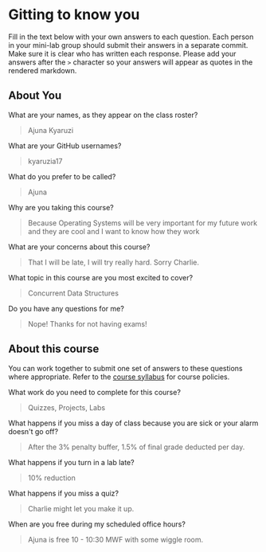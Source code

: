 # Gitting to know you
Fill in the text below with your own answers to each question. Each person in your mini-lab group should submit their answers in a separate commit. Make sure it is clear who has written each response. Please add your answers after the `>` character so your answers will appear as quotes in the rendered markdown.

## About You
What are your names, as they appear on the class roster?
> Ajuna Kyaruzi

What are your GitHub usernames?
> kyaruzia17 

What do you prefer to be called?
> Ajuna

Why are you taking this course?
> Because Operating Systems will be very important for my future work and they are cool and I want to know how they work

What are your concerns about this course?
> That I will be late, I will try really hard. Sorry Charlie.

What topic in this course are you most excited to cover?
> Concurrent Data Structures

Do you have any questions for me?
> Nope! Thanks for not having exams!

## About this course
You can work together to submit one set of answers to these questions where appropriate. Refer to the [course syllabus](http://www.cs.grinnell.edu/~curtsinger/teaching/2017S/CSC213/syllabus/) for course policies.

What work do you need to complete for this course?
> Quizzes, Projects, Labs

What happens if you miss a day of class because you are sick or your alarm doesn't go off?
> After the 3% penalty buffer, 1.5% of final grade deducted per day.

What happens if you turn in a lab late?
> 10% reduction

What happens if you miss a quiz?
> Charlie might let you make it up.

When are you free during my scheduled office hours?
> Ajuna is free 10 - 10:30 MWF with some wiggle room. 
